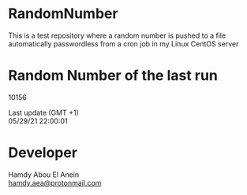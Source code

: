 # RandomNumber    
This is a test repository where a random number is pushed to a file automatically passwordless from a cron job in my Linux CentOS server    
# Random Number of the last run   
10156
      
Last update (GMT +1)    
05/29/21 22:00:01
# Developer    
Hamdy Abou El Anein   
hamdy.aea@protonmail.com
